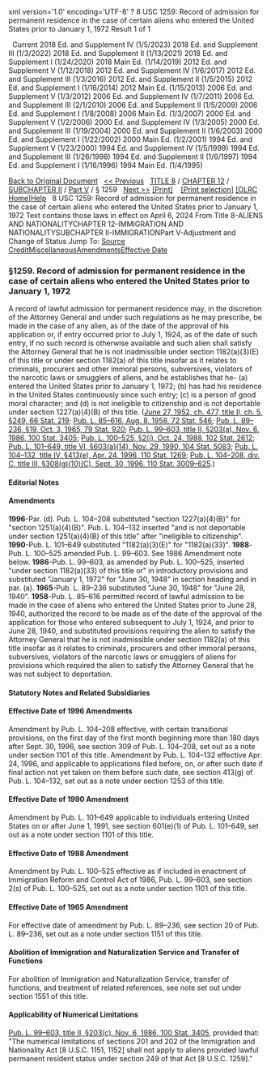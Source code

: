 xml version='1.0' encoding='UTF-8' ?
8 USC 1259: Record of admission for permanent residence in the case of certain aliens who entered the United States prior to January 1, 1972
 Result 1 of 1
 
  
  Current
2018 Ed. and Supplement IV (1/5/2023)
2018 Ed. and Supplement III (1/3/2022)
2018 Ed. and Supplement II (1/13/2021)
2018 Ed. and Supplement I (1/24/2020)
2018 Main Ed. (1/14/2019)
2012 Ed. and Supplement V (1/12/2018)
2012 Ed. and Supplement IV (1/6/2017)
2012 Ed. and Supplement III (1/3/2016)
2012 Ed. and Supplement II (1/5/2015)
2012 Ed. and Supplement I (1/16/2014)
2012 Main Ed. (1/15/2013)
2006 Ed. and Supplement V (1/3/2012)
2006 Ed. and Supplement IV (1/7/2011)
2006 Ed. and Supplement III (2/1/2010)
2006 Ed. and Supplement II (1/5/2009)
2006 Ed. and Supplement I (1/8/2008)
2006 Main Ed. (1/3/2007)
2000 Ed. and Supplement V (1/2/2006)
2000 Ed. and Supplement IV (1/3/2005)
2000 Ed. and Supplement III (1/19/2004)
2000 Ed. and Supplement II (1/6/2003)
2000 Ed. and Supplement I (1/22/2002)
2000 Main Ed. (1/2/2001)
1994 Ed. and Supplement V (1/23/2000)
1994 Ed. and Supplement IV (1/5/1999)
1994 Ed. and Supplement III (1/26/1998)
1994 Ed. and Supplement II (1/6/1997)
1994 Ed. and Supplement I (1/16/1996)
1994 Main Ed. (1/4/1995)
  
 
  
[Back to Original Document](/view.xhtml;jsessionid=675ED434E6766FED1591601FF584DB5B)
 
[<< Previous](#)
  
 [TITLE 8](/view.xhtml;jsessionid=675ED434E6766FED1591601FF584DB5B?req=granuleid%3AUSC-prelim-title8&saved=%7CZ3JhbnVsZWlkOlVTQy1wcmVsaW0tdGl0bGU4LXNlY3Rpb24xMjU5%7C%7C%7C0%7Cfalse%7Cprelim&edition=prelim) / [CHAPTER 12](/view.xhtml;jsessionid=675ED434E6766FED1591601FF584DB5B?req=granuleid%3AUSC-prelim-title8-chapter12&saved=%7CZ3JhbnVsZWlkOlVTQy1wcmVsaW0tdGl0bGU4LXNlY3Rpb24xMjU5%7C%7C%7C0%7Cfalse%7Cprelim&edition=prelim) / [SUBCHAPTER II](/view.xhtml;jsessionid=675ED434E6766FED1591601FF584DB5B?req=granuleid%3AUSC-prelim-title8-chapter12-subchapter2&saved=%7CZ3JhbnVsZWlkOlVTQy1wcmVsaW0tdGl0bGU4LXNlY3Rpb24xMjU5%7C%7C%7C0%7Cfalse%7Cprelim&edition=prelim) / [Part V](/view.xhtml;jsessionid=675ED434E6766FED1591601FF584DB5B?req=granuleid%3AUSC-prelim-title8-chapter12-subchapter2-part5&saved=%7CZ3JhbnVsZWlkOlVTQy1wcmVsaW0tdGl0bGU4LXNlY3Rpb24xMjU5%7C%7C%7C0%7Cfalse%7Cprelim&edition=prelim) / § 1259
  
 [Next >>](#)
[[Print]](#)
   
 [[Print selection]](#)
[[OLRC Home]](/browse.xhtml;jsessionid=675ED434E6766FED1591601FF584DB5B)[Help](/navHelp.xhtml;jsessionid=675ED434E6766FED1591601FF584DB5B)
 
8 USC 1259: Record of admission for permanent residence in the case of certain aliens who entered the United States prior to January 1, 1972
Text contains those laws in effect on April 6, 2024
From Title 8-ALIENS AND NATIONALITYCHAPTER 12-IMMIGRATION AND NATIONALITYSUBCHAPTER II-IMMIGRATIONPart V-Adjustment and Change of Status
Jump To: [Source Credit](#sourcecredit)[Miscellaneous](#miscellaneous-note)[Amendments](#amendment-note)[Effective Date](#effectivedate-amendment-note)
### §1259. Record of admission for permanent residence in the case of certain aliens who entered the United States prior to January 1, 1972
A record of lawful admission for permanent residence may, in the discretion of the Attorney General and under such regulations as he may prescribe, be made in the case of any alien, as of the date of the approval of his application or, if entry occurred prior to July 1, 1924, as of the date of such entry, if no such record is otherwise available and such alien shall satisfy the Attorney General that he is not inadmissible under section 1182(a)(3)(E) of this title or under section 1182(a) of this title insofar as it relates to criminals, procurers and other immoral persons, subversives, violators of the narcotic laws or smugglers of aliens, and he establishes that he-
(a) entered the United States prior to January 1, 1972;
(b) has had his residence in the United States continuously since such entry;
(c) is a person of good moral character; and
(d) is not ineligible to citizenship and is not deportable under section 1227(a)(4)(B) of this title.
([June 27, 1952, ch. 477, title II, ch. 5, §249, 66 Stat. 219](/statviewer.htm?volume=66&page=219); [Pub. L. 85–616, Aug. 8, 1958, 72 Stat. 546](/statviewer.htm?volume=72&page=546); [Pub. L. 89–236, §19, Oct. 3, 1965, 79 Stat. 920](/statviewer.htm?volume=79&page=920); [Pub. L. 99–603, title II, §203(a), Nov. 6, 1986, 100 Stat. 3405](/statviewer.htm?volume=100&page=3405); [Pub. L. 100–525, §2(j), Oct. 24, 1988, 102 Stat. 2612](/statviewer.htm?volume=102&page=2612); [Pub. L. 101–649, title VI, §603(a)(14), Nov. 29, 1990, 104 Stat. 5083](/statviewer.htm?volume=104&page=5083); [Pub. L. 104–132, title IV, §413(e), Apr. 24, 1996, 110 Stat. 1269](/statviewer.htm?volume=110&page=1269); [Pub. L. 104–208, div. C, title III, §308(g)(10)(C), Sept. 30, 1996, 110 Stat. 3009–625](/statviewer.htm?volume=110&page=3009-625).)
  
#### **Editorial Notes**
#### Amendments
**1996**-Par. (d). Pub. L. 104–208 substituted "section 1227(a)(4)(B)" for "section 1251(a)(4)(B)".
Pub. L. 104–132 inserted "and is not deportable under section 1251(a)(4)(B) of this title" after "ineligible to citizenship".
**1990**-Pub. L. 101–649 substituted "1182(a)(3)(E)" for "1182(a)(33)".
**1988**-Pub. L. 100–525 amended Pub. L. 99–603. See 1986 Amendment note below.
**1986**-Pub. L. 99–603, as amended by Pub. L. 100–525, inserted "under section 1182(a)(33) of this title or" in introductory provisions and substituted "January 1, 1972" for "June 30, 1948" in section heading and in par. (a).
**1965**-Pub. L. 89–236 substituted "June 30, 1948" for "June 28, 1940".
**1958**-Pub. L. 85–616 permitted record of lawful admission to be made in the case of aliens who entered the United States prior to June 28, 1940, authorized the record to be made as of the date of the approval of the application for those who entered subsequent to July 1, 1924, and prior to June 28, 1940, and substituted provisions requiring the alien to satisfy the Attorney General that he is not inadmissible under section 1182(a) of this title insofar as it relates to criminals, procurers and other immoral persons, subversives, violators of the narcotic laws or smugglers of aliens for provisions which required the alien to satisfy the Attorney General that he was not subject to deportation.
  
#### **Statutory Notes and Related Subsidiaries**
#### Effective Date of 1996 Amendments
Amendment by Pub. L. 104–208 effective, with certain transitional provisions, on the first day of the first month beginning more than 180 days after Sept. 30, 1996, see section 309 of Pub. L. 104–208, set out as a note under section 1101 of this title.
Amendment by Pub. L. 104–132 effective Apr. 24, 1996, and applicable to applications filed before, on, or after such date if final action not yet taken on them before such date, see section 413(g) of Pub. L. 104–132, set out as a note under section 1253 of this title.
#### Effective Date of 1990 Amendment
Amendment by Pub. L. 101–649 applicable to individuals entering United States on or after June 1, 1991, see section 601(e)(1) of Pub. L. 101–649, set out as a note under section 1101 of this title.
#### Effective Date of 1988 Amendment
Amendment by Pub. L. 100–525 effective as if included in enactment of Immigration Reform and Control Act of 1986, Pub. L. 99–603, see section 2(s) of Pub. L. 100–525, set out as a note under section 1101 of this title.
#### Effective Date of 1965 Amendment
For effective date of amendment by Pub. L. 89–236, see section 20 of Pub. L. 89–236, set out as a note under section 1151 of this title.
#### Abolition of Immigration and Naturalization Service and Transfer of Functions
For abolition of Immigration and Naturalization Service, transfer of functions, and treatment of related references, see note set out under section 1551 of this title.
#### Applicability of Numerical Limitations
[Pub. L. 99–603, title II, §203(c), Nov. 6, 1986, 100 Stat. 3405](/statviewer.htm?volume=100&page=3405), provided that: "The numerical limitations of sections 201 and 202 of the Immigration and Nationality Act [8 U.S.C. 1151, 1152] shall not apply to aliens provided lawful permanent resident status under section 249 of that Act [8 U.S.C. 1259]."
